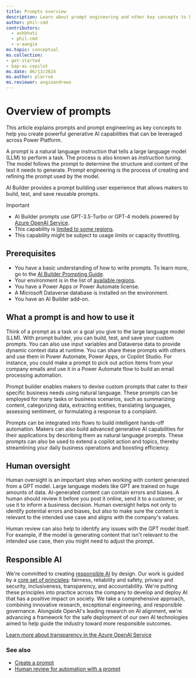 ```yaml
---
title: Prompts overview
description: Learn about prompt engineering and other key concepts to help you create powerful applications that can generate text from your input.
author: phil-cmd
contributors:
  - ashbhati
  - phil-cmd
  - v-aangie
ms.topic: conceptual
ms.collection: 
- get-started
- bap-ai-copilot
ms.date: 06/13/2024
ms.author: plarrue
ms.reviewer: angieandrews
---
```


# Overview of prompts

This article explains prompts and prompt engineering as key concepts to help you create powerful generative AI capabilities that can be leveraged across Power Platform.

A prompt is a natural language instruction that tells a large language model (LLM) to perform a task. The process is also known as *instruction tuning*. The model follows the prompt to determine the structure and content of the text it needs to generate. Prompt engineering is the process of creating and refining the prompt used by the model.

AI Builder provides a prompt building user experience that allows makers to build, test, and save reusable prompts.

> [!IMPORTANT]
> - AI Builder prompts use GPT-3.5-Turbo or GPT-4 models powered by [Azure OpenAI Service](/azure/ai-services/openai/whats-new). 
> - This capability is [limited to some regions](availability-region.md#prompts).
> - This capability might be subject to usage limits or capacity throttling.

## Prerequisites

- You have a basic understanding of how to write prompts. To learn more, go to the [AI Builder Prompting Guide](aka.ms/promptguide).
- Your environment is in the list of [available regions](availability-region.md).
- You have a Power Apps or Power Automate license.
- A Microsoft Dataverse database is installed on the environment.
- You have an AI Builder add-on.

## What a prompt is and how to use it

Think of a prompt as a task or a goal you give to the large language model (LLM). With prompt builder, you can build, test, and save your custom prompts. You can also use input variables and Dataverse data to provide dynamic context data at runtime. You can share these prompts with others and use them in Power Automate, Power Apps, or Copilot Studio. For instance, you could make a prompt to pick out action items from your company emails and use it in a Power Automate flow to build an email processing automation.

Prompt builder enables makers to devise custom prompts that cater to their specific business needs using natural language. These prompts can be employed for many tasks or business scenarios, such as summarizing content, categorizing data, extracting entities, translating languages, assessing sentiment, or formulating a response to a complaint.

Prompts can be integrated into flows to build intelligent hands-off automation. Makers can also build advanced generative AI capabilities for their applications by describing them as natural language prompts. These prompts can also be used to extend a copilot action and topics, thereby streamlining your daily business operations and boosting efficiency.

## Human oversight

Human oversight is an important step when working with content generated from a GPT model. Large language models like GPT are trained on huge amounts of data. AI-generated content can contain errors and biases. A human should review it before you post it online, send it to a customer, or use it to inform a business decision. Human oversight helps not only to identify potential errors and biases, but also to make sure the content is relevant to the intended use case and aligns with the company's values.

Human review can also help to identify any issues with the GPT model itself. For example, if the model is generating content that isn't relevant to the intended use case, then you might need to adjust the prompt.

## Responsible AI

We're committed to creating [responsible AI](https://blogs.microsoft.com/on-the-issues/2023/02/02/responsible-ai-chatgpt-artificial-intelligence/) by design. Our work is guided by a [core set of principles](https://www.microsoft.com/ai/responsible-ai): fairness, reliability and safety, privacy and security, inclusiveness, transparency, and accountability. We're putting these principles into practice across the company to develop and deploy AI that has a positive impact on society. We take a comprehensive approach, combining innovative research, exceptional engineering, and responsible governance. Alongside OpenAI's leading research on AI alignment, we're advancing a framework for the safe deployment of our own AI technologies aimed to help guide the industry toward more responsible outcomes.

[Learn more about transparency in the Azure OpenAI Service](/legal/cognitive-services/openai/transparency-note?context=%2Fazure%2Fcognitive-services%2Fopenai%2Fcontext%2Fcontext)

### See also

- [Create a prompt](create-a-custom-prompt.md)
- [Human review for automation with a prompt](azure-openai-human-review.md)

